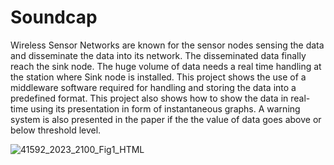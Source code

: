 # Soundcap
Wireless Sensor Networks are known for the sensor nodes sensing the data and disseminate the data into its network. The disseminated data finally reach the sink node. The huge volume of data needs a real time handling at the station where Sink node is installed. This project shows the use of a middleware software required for handling and storing the data into a predefined format. This project also shows how to show the data in real-time using its presentation in form of instantaneous graphs. A warning system is also presented in the paper if the the value of data goes above or below threshold level.

![41592_2023_2100_Fig1_HTML](https://github.com/user-attachments/assets/3860b1ea-4c05-4974-b99f-3468fcf41e2b)
